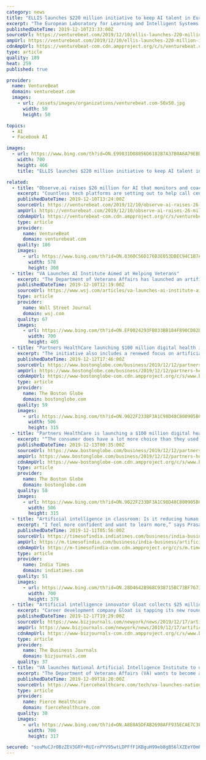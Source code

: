 ```yaml
---
category: news
title: "ELLIS launches $220 million initiative to keep AI talent in Europe"
excerpt: "The European Laboratory for Learning and Intelligent Systems (ELLIS) today announced the selection of 17 cities in 10 European countries and Israel where it’s establishing project that it hope grows into AI research institutes keen on societal impact. Each selected site — in places like Amsterdam, Copenhagen, Helsinki, Tel Aviv, and Zurich ..."
publishedDateTime: 2019-12-10T23:33:00Z
sourceUrl: https://venturebeat.com/2019/12/10/ellis-launches-220-million-initiative-to-keep-ai-talent-in-europe/
ampUrl: https://venturebeat.com/2019/12/10/ellis-launches-220-million-initiative-to-keep-ai-talent-in-europe/amp/
cdnAmpUrl: https://venturebeat-com.cdn.ampproject.org/c/s/venturebeat.com/2019/12/10/ellis-launches-220-million-initiative-to-keep-ai-talent-in-europe/amp/
type: article
quality: 189
heat: 259
published: true

provider:
  name: VentureBeat
  domain: venturebeat.com
  images:
    - url: /assets/images/organizations/venturebeat.com-50x50.jpg
      width: 50
      height: 50

topics:
  - AI
  - Facebook AI

images:
  - url: https://www.bing.com/th?id=ON.E99831D08856D6182B7A37B0A6A79EBD
    width: 700
    height: 466
    title: "ELLIS launches $220 million initiative to keep AI talent in Europe"

related:
  - title: "Observe.ai raises $26 million for AI that monitors and coaches call center agents"
    excerpt: "Countless tech platforms are setting out to help call centers automate conversations with their customers. But U.S-Indian startup and Y Combinator alum Observe.ai is bucking that trend by using AI to help improve human call center workers, rather than replace them — and it today announced it has raised $26 million in a series A round of ..."
    publishedDateTime: 2019-12-10T13:24:00Z
    sourceUrl: https://venturebeat.com/2019/12/10/observe-ai-raises-26-million-for-ai-that-monitors-and-coaches-call-center-agents/
    ampUrl: https://venturebeat.com/2019/12/10/observe-ai-raises-26-million-for-ai-that-monitors-and-coaches-call-center-agents/amp/
    cdnAmpUrl: https://venturebeat-com.cdn.ampproject.org/c/s/venturebeat.com/2019/12/10/observe-ai-raises-26-million-for-ai-that-monitors-and-coaches-call-center-agents/amp/
    type: article
    provider:
      name: VentureBeat
      domain: venturebeat.com
    quality: 186
    images:
      - url: https://www.bing.com/th?id=ON.0360C56D176B3E053DBEC94C1B7A8628
        width: 578
        height: 308
  - title: "VA Launches AI Institute Aimed at Helping Veterans"
    excerpt: "The Department of Veterans Affairs has launched an artificial-intelligence institute to research and develop AI systems that improve the health and well-being of veterans."
    publishedDateTime: 2019-12-10T12:19:00Z
    sourceUrl: https://www.wsj.com/articles/va-launches-ai-institute-aimed-at-helping-veterans-11575973804
    type: article
    provider:
      name: Wall Street Journal
      domain: wsj.com
    quality: 67
    images:
      - url: https://www.bing.com/th?id=ON.EF0024293FB033BB184F890CD82B013F
        width: 700
        height: 405
  - title: "Partners HealthCare launching $100 million digital health initiative"
    excerpt: "The initiative also includes a renewed focus on artificial intelligence and data analytics. Erskine said his team is budgeting $100 million for the first 18 months of the project and will seek more funding as needed. Partners, the largest health care provider in Massachusetts, is the parent of a dozen hospitals including Massachusetts General ..."
    publishedDateTime: 2019-12-12T17:46:00Z
    sourceUrl: https://www.bostonglobe.com/business/2019/12/12/partners-healthcare-launching-million-digital-health-initiative/l51YQc8MZfAPluV5yFsELI/story.html
    ampUrl: https://www.bostonglobe.com/business/2019/12/12/partners-healthcare-launching-million-digital-health-initiative/l51YQc8MZfAPluV5yFsELI/story.html?outputType=amp
    cdnAmpUrl: https://www-bostonglobe-com.cdn.ampproject.org/c/s/www.bostonglobe.com/business/2019/12/12/partners-healthcare-launching-million-digital-health-initiative/l51YQc8MZfAPluV5yFsELI/story.html?outputType=amp
    type: article
    provider:
      name: The Boston Globe
      domain: bostonglobe.com
    quality: 59
    images:
      - url: https://www.bing.com/th?id=ON.9022F233BF3A1C98D48C800905BCBEA2
        width: 506
        height: 315
  - title: "Partners HealthCare is launching a $100 million digital health initiative"
    excerpt: "“The consumer does have a lot more choice than they used to,” Singh said. In addition, health care providers are working on algorithms to identify high-risk patients and manage their health. Partners, since 2017, has been developing artificial intelligence programs with GE Healthcare. Partners’ competitors across the country are also ..."
    publishedDateTime: 2019-12-13T00:35:00Z
    sourceUrl: https://www.bostonglobe.com/business/2019/12/12/partners-healthcare-launching-million-digital-health-initiative/l51YQc8MZfAPluV5yFsELI/story.html
    ampUrl: https://www.bostonglobe.com/business/2019/12/12/partners-healthcare-launching-million-digital-health-initiative/l51YQc8MZfAPluV5yFsELI/story.html?outputType=amp
    cdnAmpUrl: https://www-bostonglobe-com.cdn.ampproject.org/c/s/www.bostonglobe.com/business/2019/12/12/partners-healthcare-launching-million-digital-health-initiative/l51YQc8MZfAPluV5yFsELI/story.html?outputType=amp
    type: article
    provider:
      name: The Boston Globe
      domain: bostonglobe.com
    quality: 58
    images:
      - url: https://www.bing.com/th?id=ON.9022F233BF3A1C98D48C800905BCBEA2
        width: 506
        height: 315
  - title: "Artificial intelligence in classroom: Is it reducing human interaction in learning?"
    excerpt: "I feel more confident and want to learn more,” says Prasad who studies at Mount Zion school, Gangtok. Earlier this year, the school introduced adaptive assessment software, Next Assessment, that uses artificial intelligence for setting and assessing objective question papers. Machine-set question papers On an average a teacher takes an hour ..."
    publishedDateTime: 2019-12-11T05:56:00Z
    sourceUrl: https://timesofindia.indiatimes.com/business/india-business/artificial-intelligence-in-classroom-is-it-reducing-human-interaction-in-learning/articleshow/72468345.cms
    ampUrl: https://m.timesofindia.com/business/india-business/artificial-intelligence-in-classroom-is-it-reducing-human-interaction-in-learning/amp_articleshow/72468345.cms
    cdnAmpUrl: https://m-timesofindia-com.cdn.ampproject.org/c/s/m.timesofindia.com/business/india-business/artificial-intelligence-in-classroom-is-it-reducing-human-interaction-in-learning/amp_articleshow/72468345.cms
    type: article
    provider:
      name: India Times
      domain: indiatimes.com
    quality: 51
    images:
      - url: https://www.bing.com/th?id=ON.28D4642B968C938715BC73BF767306D2
        width: 700
        height: 379
  - title: "Artificial intelligence innovator Gloat collects $25 million in capital"
    excerpt: "Career development company Gloat is tapping its new round of funding to expand its New York and Tel Aviv offices. The startup, which uses artificial intelligence (AI) to help companies evaluate their workforces, raised $25 million in Series B capital. The round was led by Eight Roads Ventures, the proprietary investment firm backed by Fidelity ..."
    publishedDateTime: 2019-12-17T19:29:00Z
    sourceUrl: https://www.bizjournals.com/newyork/news/2019/12/17/artificial-intelligence-innovator-gloat-collects.html
    ampUrl: https://www.bizjournals.com/newyork/news/2019/12/17/artificial-intelligence-innovator-gloat-collects.amp.html
    cdnAmpUrl: https://www-bizjournals-com.cdn.ampproject.org/c/s/www.bizjournals.com/newyork/news/2019/12/17/artificial-intelligence-innovator-gloat-collects.amp.html
    type: article
    provider:
      name: The Business Journals
      domain: bizjournals.com
    quality: 37
  - title: "VA launches National Artificial Intelligence Institute to drive research and development"
    excerpt: "The Department of Veterans Affairs (VA) wants to become a leader in artificial intelligence and launched a new national institute ... For its AI projects, the VA plans to leverage its integrated health care system and the healthcare data it has amassed, thanks to its Million Veteran Program. That program has collected 800,000 veterans ..."
    publishedDateTime: 2019-12-09T18:20:00Z
    sourceUrl: https://www.fiercehealthcare.com/tech/va-launches-national-artificial-intelligence-institute-to-drive-research-and-development
    type: article
    provider:
      name: Fierce Healthcare
      domain: fiercehealthcare.com
    quality: 30
    images:
      - url: https://www.bing.com/th?id=ON.A8E0A5DFAB2690AFF935ECAE7C3F2544
        width: 700
        height: 317

secured: "souMuCJrOBzZEV3GRY+RUIrnPYV95wtLDPFfF1KBguH99eb8gB56lXZEeY0mRW2nVHP3mgm8trZZoku4XMeDzLdTIIAwd2PGK/NFo6d74m0EQZTxo1Z5kYa9a+T9BLkWLtRPvaPvT0WAv7FBUjhVLcL1NjFgUKPJEP3/rHEKNOioYuJoiz5qj2s3TlwOrD5p04pBTUDbdmVO8TUb/WH8urCfHqqbXBjgCYsHjF7GJ2w+cCmTeo+2qnm3KtdDdeH79MpuLSrJiJiD6ikv71Sap5EWY1JyeFiu3vO1LKYsr7U=;Tcne7thSkOuxgFwgxeEzvg=="
---
```


